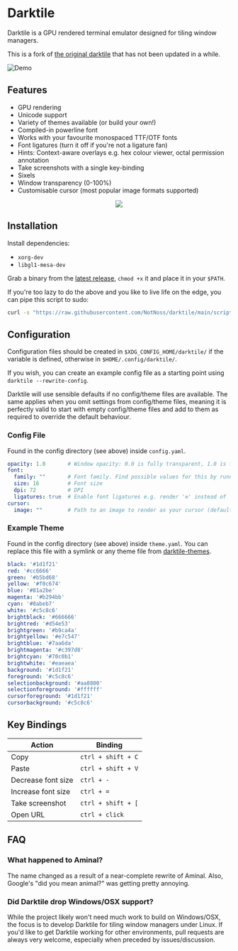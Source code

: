 # Darktile

Darktile is a GPU rendered terminal emulator designed for tiling window managers. 

This is a fork of [the original darktile](https://github.com/NotNoss/darktile) that has not been updated in a while.

![Demo](demo.gif)

## Features

- GPU rendering
- Unicode support
- Variety of themes available (or build your own!)
- Compiled-in powerline font
- Works with your favourite monospaced TTF/OTF fonts
- Font ligatures (turn it off if you're not a ligature fan)
- Hints: Context-aware overlays e.g. hex colour viewer, octal permission annotation
- Take screenshots with a single key-binding
- Sixels
- Window transparency (0-100%)
- Customisable cursor (most popular image formats supported)

<p align="center">
<img src="cursor.gif">
</p>

## Installation

Install dependencies:

- `xorg-dev`
- `libgl1-mesa-dev`

Grab a binary from the [latest release](https://github.com/NotNoss/darktile/releases/latest), `chmod +x` it and place it in your `$PATH`.

If you're too lazy to do the above and you like to live life on the edge, you can pipe this script to sudo:

```bash
curl -s "https://raw.githubusercontent.com/NotNoss/darktile/main/scripts/install.sh" | sudo bash
```

## Configuration

Configuration files should be created in `$XDG_CONFIG_HOME/darktile/` if the variable is defined, otherwise in `$HOME/.config/darktile/`. 

If you wish, you can create an example config file as a starting point using `darktile --rewrite-config`.

Darktile will use sensible defaults if no config/theme files are available. The same applies when you omit settings from config/theme files, meaning it is perfectly valid to start with empty config/theme files and add to them as required to override the default behaviour.

### Config File

Found in the config directory (see above) inside `config.yaml`.

```yaml
opacity: 1.0       # Window opacity: 0.0 is fully transparent, 1.0 is fully opaque
font:
  family: ""       # Font family. Find possible values for this by running 'darktile list-fonts'
  size: 16         # Font size
  dpi: 72          # DPI
  ligatures: true  # Enable font ligatures e.g. render '≡' instead of '==='
cursor:
  image: ""        # Path to an image to render as your cursor (defaults to standard rectangular cursor)
```

### Example Theme

Found in the config directory (see above) inside `theme.yaml`. You can replace this file with a symlink or any theme file from [darktile-themes](https://github.com/NotNoss/darktile-themes).


```yaml
black: '#1d1f21'
red: '#cc6666'
green: '#b5bd68'
yellow: '#f0c674'
blue: '#81a2be'
magenta: '#b294bb'
cyan: '#8abeb7'
white: '#c5c8c6'
brightblack: '#666666'
brightred: '#d54e53'
brightgreen: '#b9ca4a'
brightyellow: '#e7c547'
brightblue: '#7aa6da'
brightmagenta: '#c397d8'
brightcyan: '#70c0b1'
brightwhite: '#eaeaea'
background: '#1d1f21'
foreground: '#c5c8c6'
selectionbackground: '#aa8800'
selectionforeground: '#ffffff'
cursorforeground: '#1d1f21'
cursorbackground: '#c5c8c6'
```

## Key Bindings

| Action                      | Binding |
|-----------------------------|---------|
| Copy               | `ctrl + shift + C`
| Paste              | `ctrl + shift + V`
| Decrease font size | `ctrl + -`
| Increase font size | `ctrl + =`
| Take screenshot    | `ctrl + shift + [`
| Open URL           | `ctrl + click`

## FAQ

### What happened to Aminal?

The name changed as a result of a near-complete rewrite of Aminal. Also, Google's "did you mean animal?" was getting pretty annoying.

### Did Darktile drop Windows/OSX support?

While the project likely won't need much work to build on Windows/OSX, the focus is to develop Darktile for tiling window managers under Linux. If you'd like to get Darktile working for other environments, pull requests are always very welcome, especially when preceded by issues/discussion.
